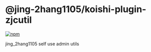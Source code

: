 # @jing-2hang1105/koishi-plugin-zjcutil

[![npm](https://img.shields.io/npm/v/@jing-2hang1105/koishi-plugin-zjcutil?style=flat-square)](https://www.npmjs.com/package/@jing-2hang1105/koishi-plugin-zjcutil)

jing_2hang1105 self use admin utils
